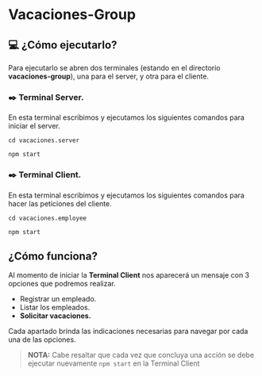 # Vacaciones-Group

## :computer: ¿Cómo ejecutarlo?
Para ejecutarlo se abren dos terminales (estando en el directorio **vacaciones-group**), una para el server, y otra para el cliente.

### :black_nib: Terminal Server.

En esta terminal escribimos y ejecutamos los siguientes comandos para iniciar el server.

```cd vacaciones.server```

```npm start```

### :black_nib: Terminal Client.

En esta terminal escribimos y ejecutamos los siguientes comandos para hacer las peticiones del cliente.

```cd vacaciones.employee```

```npm start```

## ¿Cómo funciona?

Al momento de iniciar la **Terminal Client** nos aparecerá un mensaje con 3 opciones que podremos realizar.

* Registrar un empleado.
* Listar los empleados.
* **Solicitar vacaciones.**

Cada apartado brinda las indicaciones necesarias para navegar por cada una de las opciones.

> **NOTA:** Cabe resaltar que cada vez que concluya una acción se debe ejecutar nuevamente ```npm start``` en la Terminal Client
